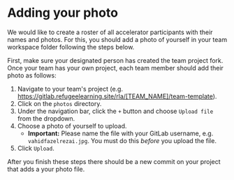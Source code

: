 # Adding your photo

We would like to create a roster of all accelerator participants with their names and photos. For this, you should add a photo of yourself in your team workspace folder following the steps below.

First, make sure your designated person has created the team project fork. Once your team has your own project, each team member should add their photo as follows:
1. Navigate to your team's project (e.g. https://gitlab.refugeelearning.site/rla/[TEAM_NAME]/team-template).
2. Click on the `photos` directory.
3. Under the navigation bar, click the `+` button and choose `Upload file` from the dropdown.
4. Choose a photo of yourself to upload.
    - **Important:** Please name the file with your GitLab username, e.g. `vahidfazelrezai.jpg`. You must do this *before* you upload the file.
5. Click `Upload`.

After you finish these steps there should be a new commit on your project that adds a your photo file.
